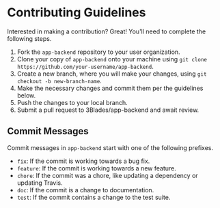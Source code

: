 # Contributing Guidelines

Interested in making a contribution? Great! You'll need to complete
the following steps.

1. Fork the `app-backend` repository to your user organization.
2. Clone your copy of `app-backend` onto your machine using
`git clone https://github.com/your-username/app-backend`.
3. Create a new branch, where you will make your changes, using
`git checkout -b new-branch-name`.
4. Make the necessary changes and commit them per the guidelines below.
5. Push the changes to your local branch.
6. Submit a pull request to 3Blades/app-backend and await review.

## Commit Messages

Commit messages in `app-backend` start with one of the following
prefixes.

- `fix`: If the commit is working towards a bug fix.
- `feature`: If the commit is working towards a new feature.
- `chore`: If the commit was a chore, like updating a dependency or updating Travis.
- `doc`: If the commit is a change to documentation.
- `test`: If the commit contains a change to the test suite.
